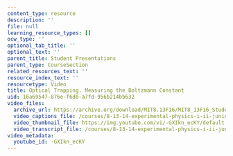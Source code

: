 ```yaml
---
content_type: resource
description: ''
file: null
learning_resource_types: []
ocw_type: ''
optional_tab_title: ''
optional_text: ''
parent_title: Student Presentations
parent_type: CourseSection
related_resources_text: ''
resource_index_text: ''
resourcetype: Video
title: Optical Trapping. Measuring the Boltzmann Constant
uid: 16a69547-876e-f6d0-a7fd-956b214bb632
video_files:
  archive_url: https://archive.org/download/MIT8.13F16/MIT8_13F16_StudentPresentations_2_300k.mp4
  video_captions_file: /courses/8-13-14-experimental-physics-i-ii-junior-lab-fall-2016-spring-2017/72e185c1aa0a56d7ba371fd0b34df64e_-GXIkn_ecKY.vtt
  video_thumbnail_file: https://img.youtube.com/vi/-GXIkn_ecKY/default.jpg
  video_transcript_file: /courses/8-13-14-experimental-physics-i-ii-junior-lab-fall-2016-spring-2017/f4fd91f7004c586d26414c6ff6b9b2e1_-GXIkn_ecKY.pdf
video_metadata:
  youtube_id: -GXIkn_ecKY
---
```

